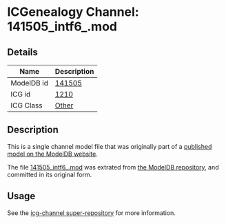 # ICGenealogy Channel: 141505\_intf6\_.mod

## Details

Name | Description
---- | -----------
ModelDB id | [141505](http://senselab.med.yale.edu/ModelDB/ShowModel.cshtml?model=141505)
ICG id | [1210](http://icg.neurotheory.ox.ac.uk/channels/other/1210)
ICG Class | [Other](http://icg.neurotheory.ox.ac.uk/channels/other)

## Description

This is a single channel model file that was originally part of a [published model on the ModelDB website](http://senselab.med.yale.edu/mModelDB/ShowModel.cshtml?model=141505).

The file [141505\_intf6\_.mod](141505_intf6_.mod) was extrated from [the ModelDB repository](http://senselab.med.yale.edu/ModelDB/ShowModel.cshtml?model=141505), and committed in its original form.

## Usage

See the [icg-channel super-repository](https://github.com/icgenealogy/icg-channels) for more information.